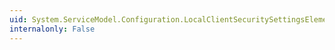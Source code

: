 ```yaml
---
uid: System.ServiceModel.Configuration.LocalClientSecuritySettingsElement.CookieRenewalThresholdPercentage
internalonly: False
---
```

